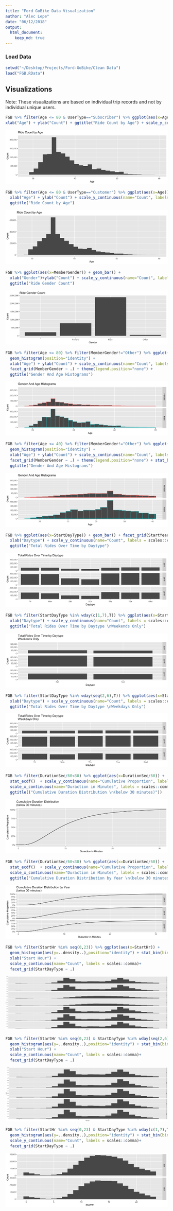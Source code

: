 ```yaml
---
title: "Ford GoBike Data Visualization"
author: "Alec Lepe"
date: "06/12/2018"
output: 
  html_document:
    keep_md: true
---
```



### Load Data

```r
setwd("~/Desktop/Projects/Ford-GoBike/Clean Data")
load("FGB.RData")
```
## Visualizations
Note: These visualizations are based on individual trip records and not by individual unique users.

```r
FGB %>% filter(Age <= 80 & UserType=="Subscriber") %>% ggplot(aes(x=Age)) + geom_histogram() + 
xlab("Age") + ylab("Count") + ggtitle("Ride Count by Age") + scale_y_continuous(name="Count", labels = scales::comma)
```

![](visualizations_files/figure-html/graph1-1.png)<!-- -->


```r
FGB %>% filter(Age <= 80 & UserType=="Customer") %>% ggplot(aes(x=Age)) + geom_histogram() +
  xlab("Age") + ylab("Count") + scale_y_continuous(name="Count", labels = scales::comma) +
  ggtitle("Ride Count by Age")
```

![](visualizations_files/figure-html/graph2-1.png)<!-- -->


```r
FGB %>% ggplot(aes(x=MemberGender)) + geom_bar() + 
  xlab("Gender")+ylab("Count") + scale_y_continuous(name="Count", labels = scales::comma) +
  ggtitle("Ride Gender Count")
```

![](visualizations_files/figure-html/graph3-1.png)<!-- -->


```r
FGB %>% filter(Age <= 80) %>% filter(MemberGender!="Other") %>% ggplot(aes(x=Age, color=MemberGender)) + 
  geom_histogram(position="identity") +
  xlab("Age") + ylab("Count") + scale_y_continuous(name="Count", labels = scales::comma) + 
  facet_grid(MemberGender ~ .) + theme(legend.position="none") +
  ggtitle("Gender And Age Histograms")
```

![](visualizations_files/figure-html/graph4-1.png)<!-- -->

```r
FGB %>% filter(Age <= 40) %>% filter(MemberGender!="Other") %>% ggplot(aes(x=Age, color=MemberGender)) + 
  geom_histogram(position="identity") +
  xlab("Age") + ylab("Count") + scale_y_continuous(name="Count", labels = scales::comma) + 
  facet_grid(MemberGender ~ .) + theme(legend.position="none") + stat_bin(bins=(40-18)) +
  ggtitle("Gender And Age Histograms")
```

![](visualizations_files/figure-html/graph4a-1.png)<!-- -->



```r
FGB %>% ggplot(aes(x=StartDayType)) + geom_bar() + facet_grid(StartYear ~ .) + 
  xlab("Daytype") + scale_y_continuous(name="Count", labels = scales::comma) + 
  ggtitle("Total Rides Over Time by Daytype")
```

![](visualizations_files/figure-html/graph6-1.png)<!-- -->

```r
FGB %>% filter(StartDayType %in% wday(c(1,7),T)) %>% ggplot(aes(x=StartDayType)) + geom_bar() + facet_grid(StartYear ~ .) + 
  xlab("Daytype") + scale_y_continuous(name="Count", labels = scales::comma) + 
  ggtitle("Total Rides Over Time by Daytype \nWeekends Only")
```

![](visualizations_files/figure-html/graph7-1.png)<!-- -->

```r
FGB %>% filter(StartDayType %in% wday(seq(2,6),T)) %>% ggplot(aes(x=StartDayType)) + geom_bar() + facet_grid(StartYear ~ .) + 
  xlab("Daytype") + scale_y_continuous(name="Count", labels = scales::comma) + 
  ggtitle("Total Rides Over Time by Daytype \nWeekdays Only")
```

![](visualizations_files/figure-html/graph8-1.png)<!-- -->


```r
FGB %>% filter(DurationSec/60<30) %>% ggplot(aes(x=DurationSec/60)) + 
  stat_ecdf()  + scale_y_continuous(name="Cumulative Proportion", labels = scales::percent) + 
  scale_x_continuous(name="Duraction in Minutes", labels = scales::comma)+
  ggtitle(("Cumulative Duration Distribution \n(below 30 minutes)"))
```

![](visualizations_files/figure-html/graph9-1.png)<!-- -->


```r
FGB %>% filter(DurationSec/60<30) %>% ggplot(aes(x=DurationSec/60)) + 
  stat_ecdf()  + scale_y_continuous(name="Cumulative Proportion", labels = scales::percent) + 
  scale_x_continuous(name="Duraction in Minutes", labels = scales::comma)+
  ggtitle("Cumulative Duration Distribution by Year \n(below 30 minutes)")+facet_grid(StartYear~.)
```

![](visualizations_files/figure-html/graph10-1.png)<!-- -->


```r
FGB %>% filter(StartHr %in% seq(0,23)) %>% ggplot(aes(x=StartHr)) + 
  geom_histogram(aes(y=..density..),position="identity") + stat_bin(bins=24) + 
  xlab("Start Hour") + 
  scale_y_continuous(name="Count", labels = scales::comma)+
  facet_grid(StartDayType ~ .)
```

![](visualizations_files/figure-html/graph11-1.png)<!-- -->


```r
FGB %>% filter(StartHr %in% seq(0,23) & StartDayType %in% wday(seq(2,6),T)) %>% ggplot(aes(x=StartHr)) + 
  geom_histogram(aes(y=..density..),position="identity") + stat_bin(bins=24) + 
  xlab("Start Hour") + 
  scale_y_continuous(name="Count", labels = scales::comma)+
  facet_grid(StartDayType ~ .)
```

![](visualizations_files/figure-html/graph11a-1.png)<!-- -->


```r
FGB %>% filter(StartHr %in% seq(0,23) & StartDayType %in% wday(c(1,7),T)) %>% ggplot(aes(x=StartHr)) + 
  geom_histogram(aes(y=..density..),position="identity") + stat_bin(bins=24)+
  scale_y_continuous(name="Count", labels = scales::comma)+
  facet_grid(StartDayType ~ .)
```

![](visualizations_files/figure-html/graph12-1.png)<!-- -->

